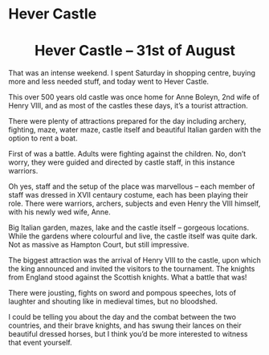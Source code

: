 # Hever Castle

<h1 style="text-align: center;">
  Hever Castle &#8211; 31st of August
</h1>

That was an intense weekend. I spent Saturday in shopping centre, buying more and less needed stuff, and today went to Hever Castle.

This over 500 years old castle was once home for Anne Boleyn, 2nd wife of Henry VIII, and as most of the castles these days, it’s a tourist attraction.

There were plenty of attractions prepared for the day including archery, fighting, maze, water maze, castle itself and beautiful Italian garden with the option to rent a boat.

First of was a battle. Adults were fighting against the children. No, don’t worry, they were guided and directed by castle staff, in this instance warriors.

Oh yes, staff and the setup of the place was marvellous – each member of staff was dressed in XVII centaury costume, each has been playing their role. There were warriors, archers, subjects and even Henry the VIII himself, with his newly wed wife, Anne.

Big Italian garden, mazes, lake and the castle itself – gorgeous locations. While the gardens where colourful and live, the castle itself was quite dark. Not as massive as Hampton Court, but still impressive.

The biggest attraction was the arrival of Henry VIII to the castle, upon which the king announced and invited the visitors to the tournament. The knights from England stood against the Scottish knights. What a battle that was!

There were jousting, fights on sword and pompous speeches, lots of laughter and shouting like in medieval times, but no bloodshed.

<p style="text-align: left;">
  I could be telling you about the day and the combat between the two countries, and their brave knights, and has swung their lances on their beautiful dressed horses, but I think you’d be more interested to witness that event yourself.
</p>

